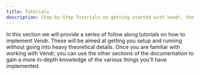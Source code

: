 ```yaml
---
title: Tutorials
description: Step-by-Step Tutorials on getting started with Vendr, the eCommerce solution for Umbraco
---
```


In this section we will provide a series of follow along tutorials on how to implement Vendr. These will be aimed at getting you setup and running without going into heavy theoretical details. Once you are familiar with working with Vendr, you can use the other sections of the documentation to gain a more in-depth knowledge of the various things you'll have implemented.